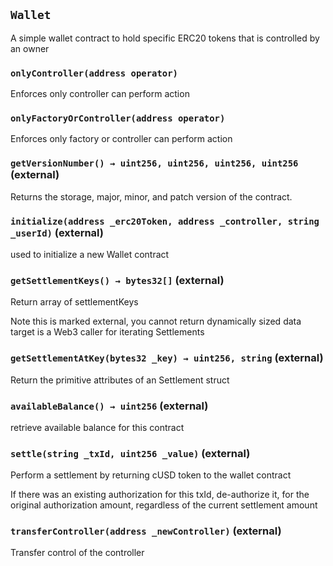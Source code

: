 ## `Wallet`



A simple wallet contract to hold specific ERC20 tokens that is controlled by an owner



### `onlyController(address operator)`

Enforces only controller can perform action



### `onlyFactoryOrController(address operator)`

Enforces only factory or controller can perform action




### `getVersionNumber() → uint256, uint256, uint256, uint256` (external)

Returns the storage, major, minor, and patch version of the contract.




### `initialize(address _erc20Token, address _controller, string _userId)` (external)

used to initialize a new Wallet contract





### `getSettlementKeys() → bytes32[]` (external)

Return array of settlementKeys



Note this is marked external, you cannot return dynamically sized data target is a Web3 caller for iterating Settlements


### `getSettlementAtKey(bytes32 _key) → uint256, string` (external)

Return the primitive attributes of an Settlement struct





### `availableBalance() → uint256` (external)

retrieve available balance for this contract





### `settle(string _txId, uint256 _value)` (external)

Perform a settlement by returning cUSD token to the wallet contract



If there was an existing authorization for this txId, de-authorize it, for the original authorization amount, regardless of the current settlement amount


### `transferController(address _newController)` (external)

Transfer control of the controller






